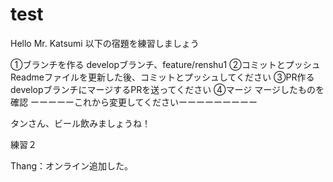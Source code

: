 # test

Hello Mr. Katsumi
以下の宿題を練習しましょう

①ブランチを作る
developブランチ、feature/renshu1
②コミットとプッシュ
Readmeファイルを更新した後、コミットとプッシュしてください
③PR作る
developブランチにマージするPRを送ってください
④マージ
マージしたものを確認
ーーーーーこれから変更してくださいーーーーーーーーー

タンさん、ビール飲みましょうね！


練習２

Thang：オンライン追加した。

